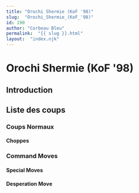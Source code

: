 ```yaml
---
title: "Orochi Shermie (KoF '98)"
slug:  "Orochi_Shermie_(KoF_'98)"
id: 190
author: "Corbeau Bleu"
permalink:  "{{ slug }}.html"
layout:  "index.njk"
---
```


# Orochi Shermie (KoF '98)

## Introduction

## Liste des coups

### Coups Normaux

#### Choppes

### Command Moves

#### Special Moves

#### Desperation Move
